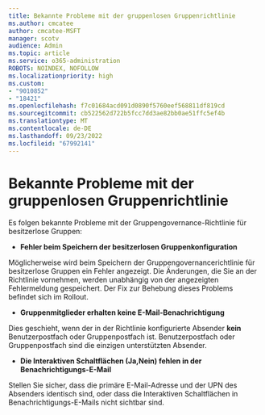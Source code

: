 ```yaml
---
title: Bekannte Probleme mit der gruppenlosen Gruppenrichtlinie
ms.author: cmcatee
author: cmcatee-MSFT
manager: scotv
audience: Admin
ms.topic: article
ms.service: o365-administration
ROBOTS: NOINDEX, NOFOLLOW
ms.localizationpriority: high
ms.custom:
- "9010852"
- "18421"
ms.openlocfilehash: f7c01684acd091d0890f5760eef568811df819cd
ms.sourcegitcommit: cb522562d722b5fcc7dd3ae82bb0ae51ffc5ef4b
ms.translationtype: MT
ms.contentlocale: de-DE
ms.lasthandoff: 09/23/2022
ms.locfileid: "67992141"
---
```

# <a name="known-issues-with-ownerless-group-policy"></a>Bekannte Probleme mit der gruppenlosen Gruppenrichtlinie

Es folgen bekannte Probleme mit der Gruppengovernance-Richtlinie für besitzerlose Gruppen:

- **Fehler beim Speichern der besitzerlosen Gruppenkonfiguration**

Möglicherweise wird beim Speichern der Gruppengovernancerichtlinie für besitzerlose Gruppen ein Fehler angezeigt. Die Änderungen, die Sie an der Richtlinie vornehmen, werden unabhängig von der angezeigten Fehlermeldung gespeichert. Der Fix zur Behebung dieses Problems befindet sich im Rollout.

- **Gruppenmitglieder erhalten keine E-Mail-Benachrichtigung**

Dies geschieht, wenn der in der Richtlinie konfigurierte Absender **kein** Benutzerpostfach oder Gruppenpostfach ist. Benutzerpostfach oder Gruppenpostfach sind die einzigen unterstützten Absender.

- **Die Interaktiven Schaltflächen (Ja,Nein) fehlen in der Benachrichtigungs-E-Mail**

Stellen Sie sicher, dass die primäre E-Mail-Adresse und der UPN des Absenders identisch sind, oder dass die Interaktiven Schaltflächen in Benachrichtigungs-E-Mails nicht sichtbar sind.
